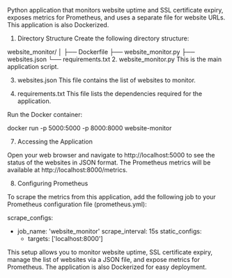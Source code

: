 Python application that monitors website uptime and SSL certificate expiry, exposes metrics for Prometheus, and uses a separate file for website URLs. This application is also Dockerized.

1. Directory Structure
Create the following directory structure:

website_monitor/
│
├── Dockerfile
├── website_monitor.py
├── websites.json
└── requirements.txt
2. website_monitor.py
This is the main application script.

3. websites.json
This file contains the list of websites to monitor.


4. requirements.txt
This file lists the dependencies required for the application.

Run the Docker container:

docker run -p 5000:5000 -p 8000:8000 website-monitor

7. Accessing the Application

Open your web browser and navigate to http://localhost:5000 to see the status of the websites in JSON format.
The Prometheus metrics will be available at http://localhost:8000/metrics.

8. Configuring Prometheus

To scrape the metrics from this application, add the following job to your Prometheus configuration file (prometheus.yml):

scrape_configs:
  - job_name: 'website_monitor'
    scrape_interval: 15s
    static_configs:
      - targets: ['localhost:8000']

This setup allows you to monitor website uptime, SSL certificate expiry, manage the list of websites via a JSON file, and expose metrics for Prometheus. The application is also Dockerized for easy deployment.
